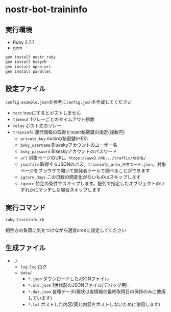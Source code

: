 # nostr-bot-traininfo

## 実行環境
- Ruby 2.7.7
- gem
```sh
gem install nostr_ruby
gem install bskyrb
gem install open-uri
gem install parallel
```

## 設定ファイル
`config.example.json`を参考に`config.json`を作成してください
- `test` trueにするとポストしません
- `timeout` 1リレーごとのタイムアウト秒数
- `relay` ポスト先のリレー
- `traininfo` 運行情報の取得とnostr秘密鍵の指定(複数可)
  - `private_key` nostrの秘密鍵(HEX)
  - `bsky_username` Blueskyアカウントのユーザー名
  - `bsky_password` Blkeskyアカウントのパスワード
  - `url` 対象ページのURL。`https://www3.nhk.../traffic/地方名/`
  - `jsonfile` 取得するJSONのパス。`traininfo_area_地方コード.json`。対象ページをブラウザで開いて開発者ツールで調べることができます
  - `igrore_days` この日数の間変化がないものはスキップします
  - `ignore` 特定の条件でスキップします。配列で指定したオブジェクトのいずれかにマッチした場合スキップします

## 実行コマンド
```sh
ruby traininfo.rb
```
相手方の負荷に気をつけながら適宜cronに設定してください

## 生成ファイル
- `./`
  - `log.log` ログ
  - `data/`
    - `*.json` ダウンロードしたJSONファイル
    - `*.old.json` 1世代前のJSONファイル(デバッグ用)
    - `*.dat.json` 各種データ(現状は各情報の最終取得日の保持のみに使用しています)
    - `*.txt` ポストした内容(同じ内容をポストしないために使用します)

